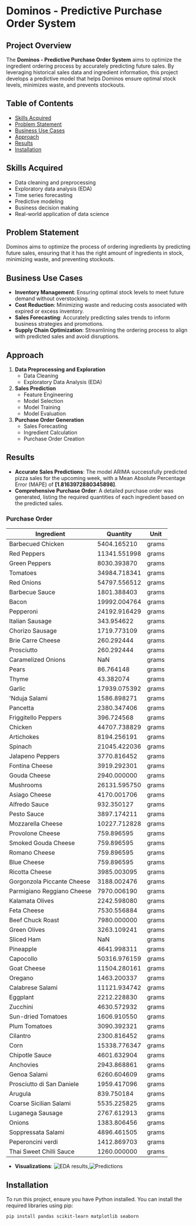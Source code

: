 # Dominos - Predictive Purchase Order System

## Project Overview
The **Dominos - Predictive Purchase Order System** aims to optimize the ingredient ordering process by accurately predicting future sales. By leveraging historical sales data and ingredient information, this project develops a predictive model that helps Dominos ensure optimal stock levels, minimizes waste, and prevents stockouts.

## Table of Contents
- [Skills Acquired](#skills-acquired)
- [Problem Statement](#problem-statement)
- [Business Use Cases](#business-use-cases)
- [Approach](#approach)
- [Results](#results)
- [Installation](#installation)

## Skills Acquired
- Data cleaning and preprocessing
- Exploratory data analysis (EDA)
- Time series forecasting
- Predictive modeling
- Business decision making
- Real-world application of data science

## Problem Statement
Dominos aims to optimize the process of ordering ingredients by predicting future sales, ensuring that it has the right amount of ingredients in stock, minimizing waste, and preventing stockouts.

## Business Use Cases
- **Inventory Management**: Ensuring optimal stock levels to meet future demand without overstocking.
- **Cost Reduction**: Minimizing waste and reducing costs associated with expired or excess inventory.
- **Sales Forecasting**: Accurately predicting sales trends to inform business strategies and promotions.
- **Supply Chain Optimization**: Streamlining the ordering process to align with predicted sales and avoid disruptions.

## Approach
1. **Data Preprocessing and Exploration**
   - Data Cleaning
   - Exploratory Data Analysis (EDA)
2. **Sales Prediction**
   - Feature Engineering
   - Model Selection
   - Model Training
   - Model Evaluation
3. **Purchase Order Generation**
   - Sales Forecasting
   - Ingredient Calculation
   - Purchase Order Creation

## Results
- **Accurate Sales Predictions**: The model ARIMA successfully predicted pizza sales for the upcoming week, with a Mean Absolute Percentage Error (MAPE) of **[1.8163972880345898]**.
- **Comprehensive Purchase Order**: A detailed purchase order was generated, listing the required quantities of each ingredient based on the predicted sales.

### Purchase Order
| Ingredient                               | Quantity        | Unit   |
|------------------------------------------|-----------------|--------|
| Barbecued Chicken                        | 5404.165210     | grams  |
| Red Peppers                              | 11341.551998    | grams  |
| Green Peppers                            | 8030.393870     | grams  |
| Tomatoes                                 | 34984.718341    | grams  |
| Red Onions                               | 54797.556512    | grams  |
| Barbecue Sauce                           | 1801.388403     | grams  |
| Bacon                                    | 19992.004764    | grams  |
| Pepperoni                                | 24192.916429    | grams  |
| Italian Sausage                          | 343.954622      | grams  |
| Chorizo Sausage                          | 1719.773109     | grams  |
| Brie Carre Cheese                        | 260.292444      | grams  |
| Prosciutto                               | 260.292444      | grams  |
| Caramelized Onions                       | NaN             | grams  |
| Pears                                    | 86.764148       | grams  |
| Thyme                                    | 43.382074       | grams  |
| Garlic                                   | 17939.075392    | grams  |
| 'Nduja Salami                            | 1586.898271     | grams  |
| Pancetta                                 | 2380.347406     | grams  |
| Friggitello Peppers                      | 396.724568      | grams  |
| Chicken                                  | 44707.738829    | grams  |
| Artichokes                               | 8194.256191     | grams  |
| Spinach                                  | 21045.422036    | grams  |
| Jalapeno Peppers                         | 3770.816452     | grams  |
| Fontina Cheese                           | 3919.292301     | grams  |
| Gouda Cheese                             | 2940.000000     | grams  |
| Mushrooms                                | 26131.595750    | grams  |
| Asiago Cheese                            | 4170.001706    | grams  |
| Alfredo Sauce                            | 932.350127      | grams  |
| Pesto Sauce                              | 3897.174211     | grams  |
| Mozzarella Cheese                        | 10227.712828    | grams  |
| Provolone Cheese                         | 759.896595      | grams  |
| Smoked Gouda Cheese                      | 759.896595      | grams  |
| Romano Cheese                            | 759.896595      | grams  |
| Blue Cheese                              | 759.896595      | grams  |
| Ricotta Cheese                           | 3985.003095     | grams  |
| Gorgonzola Piccante Cheese              | 3188.002476     | grams  |
| Parmigiano Reggiano Cheese              | 7970.006190     | grams  |
| Kalamata Olives                          | 2242.598080     | grams  |
| Feta Cheese                              | 7530.556884     | grams  |
| Beef Chuck Roast                         | 7980.000000     | grams  |
| Green Olives                             | 3263.109241     | grams  |
| Sliced Ham                               | NaN             | grams  |
| Pineapple                                | 4641.998311     | grams  |
| Capocollo                                | 50316.976159    | grams  |
| Goat Cheese                              | 11504.280161    | grams  |
| Oregano                                  | 1463.200337     | grams  |
| Calabrese Salami                         | 11121.934742    | grams  |
| Eggplant                                 | 2212.228830     | grams  |
| Zucchini                                 | 4630.572932     | grams  |
| Sun-dried Tomatoes                       | 1606.910550     | grams  |
| Plum Tomatoes                            | 3090.392321     | grams  |
| Cilantro                                 | 2300.816452     | grams  |
| Corn                                     | 15338.776347    | grams  |
| Chipotle Sauce                           | 4601.632904     | grams  |
| Anchovies                                | 2943.868861     | grams  |
| Genoa Salami                             | 6260.604609     | grams  |
| Prosciutto di San Daniele                | 1959.417096     | grams  |
| Arugula                                  | 839.750184      | grams  |
| Coarse Sicilian Salami                   | 5535.225825     | grams  |
| Luganega Sausage                         | 2767.612913     | grams  |
| Onions                                   | 1383.806456     | grams  |
| Soppressata Salami                       | 4896.461505     | grams  |
| Peperoncini verdi                        | 1412.869703     | grams  |
| Thai Sweet Chilli Sauce                  | 1260.000000     | grams  |

- **Visualizations**: ![EDA results](https://github.com/user-attachments/assets/2a8ac9a1-66f0-496e-9509-37b4ece167f1),![Predictions](https://github.com/user-attachments/assets/7ac1350d-1e29-4a5c-a451-115fd9b414a0)


## Installation
To run this project, ensure you have Python installed. You can install the required libraries using pip:

```bash
pip install pandas scikit-learn matplotlib seaborn
